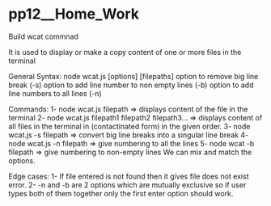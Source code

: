 # pp12__Home_Work
Build wcat commnad

It is used to display or make a copy content of one or more files in the terminal 


General Syntax:
node wcat.js [options] [filepaths]
option to remove big line break (-s)
option to add line number to non empty lines (-b)
option to add line numbers to all lines (-n) 

Commands:
1- node wcat.js filepath => displays content of the file in the terminal 
2- node wcat.js filepath1 filepath2 filepath3... => displays content of all files in the terminal in (contactinated form) in the given order.
3- node wcat.js -s filepath => convert big line breaks into a singular line break
4- node wcat.js -n filepath => give numbering to all the lines 
5- node wcat -b filepath => give numbering to non-empty lines
We can mix and match the options.

Edge cases:
1- If file entered is not found then it gives file does not exist error.
2- -n and -b are 2 options which are mutually exclusive so if user types both of them together only the first enter option should work.
